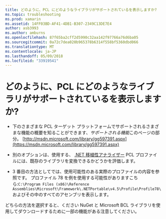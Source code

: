```yaml
---
title: どのように、PCL にどのようなライブラリがサポートされているを表示しますか?
ms.topic: troubleshooting
ms.prod: xamarin
ms.assetid: 14FF03BD-AF41-4DB1-B307-2349C13DE7E4
author: asb3993
ms.author: amburns
ms.openlocfilehash: 87f65ba2cff2d5990c32aa142f97766a76d6ba05
ms.sourcegitcommit: 0a72c7dea020b965378b6314f558bf5360dbd066
ms.translationtype: MT
ms.contentlocale: ja-JP
ms.lasthandoff: 05/09/2018
ms.locfileid: "33919541"
---
```

# <a name="how-can-i-view-what-libraries-are-supported-in-a-pcl"></a>どのように、PCL にどのようなライブラリがサポートされているを表示しますか?

- 下のさまざまな PCL ターゲット プラットフォームでサポートされるさまざまな機能の概要を知ることができます、*サポートされる機能*このページの部分。 [http://msdn.microsoft.com/library/gg597391.aspx](https://msdn.microsoft.com/library/gg597391.aspx)

- 別のオプションは、使用する、 [.NET 移植性アナライザー](https://visualstudiogallery.msdn.microsoft.com/1177943e-cfb7-4822-a8a6-e56c7905292b) PCL プロファイルには、既存のライブラリを変換できるかどうかを評価します。

- 3 番目の方法としてでは、使用可能性のある実際のプロファイルの内容を参照です。 プロファイル 78 を例を使用する可能性がありますこちら:`C:\Program Files (x86)\Reference Assemblies\Microsoft\Framework\.NETPortable\v4.5\Profile\Profile78\`およびその中のすべてのアセンブリを表示します。

どちらの方法を選択すると、ください NuGet と Microsoft BCL ライブラリを使用してダウンロードするために一部の機能がある注意してください。
